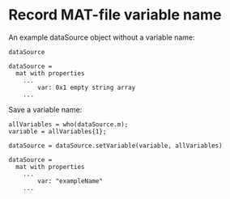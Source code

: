 # Record MAT-file variable name

An example dataSource object without a variable name:

```in
dataSource
```

```out
dataSource =
  mat with properties
    ...
        var: 0x1 empty string array
    ...
```

Save a variable name:

```in
allVariables = who(dataSource.m);
variable = allVariables{1};

dataSource = dataSource.setVariable(variable, allVariables)
```

```out
dataSource =
  mat with properties
    ...
        var: "exampleName"
    ...
```